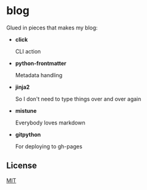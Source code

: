 # blog

Glued in pieces that makes my blog:

- __click__

  CLI action

- __python-frontmatter__

  Metadata handling

- __jinja2__

  So I don't need to type things over and over again

- __mistune__

  Everybody loves markdown

- __gitpython__

  For deploying to gh-pages


## License

[MIT](https://marksteve.mit-license.org)

